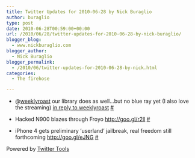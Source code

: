 ```yaml
---
title: Twitter Updates for 2010-06-28 by Nick Buraglio
author: buraglio
type: post
date: 2010-06-28T00:59:00+00:00
url: /2010/06/28/twitter-updates-for-2010-06-28-by-nick-buraglio/
blogger_blog:
  - www.nickburaglio.com
blogger_author:
  - Nick Buraglio
blogger_permalink:
  - /2010/06/twitter-updates-for-2010-06-28-by-nick.html
categories:
  - The firehose

---
```

</p> 

  * @[weeklyroast][1] our library does as well&#8230;but no blue ray yet (I also love the streaming) [in reply to weeklyroast][2] [#][3] 


  * Hacked N900 blazes through Froyo <a href="http://goo.gl/r2ll" rel="nofollow">http://goo.gl/r2ll</a> [#][4] 


  * iPhone 4 gets preliminary &#8216;userland&#8217; jailbreak, real freedom still forthcoming <a href="http://goo.gl/eJNG" rel="nofollow">http://goo.gl/eJNG</a> [#][5] 
</ul> 



Powered by [Twitter Tools][6]

 [1]: http://twitter.com/weeklyroast
 [2]: http://twitter.com/weeklyroast/statuses/17158565013
 [3]: http://twitter.com/buraglio/statuses/17159746405
 [4]: http://twitter.com/buraglio/statuses/17160771935
 [5]: http://twitter.com/buraglio/statuses/17160829984
 [6]: http://alexking.org/projects/wordpress